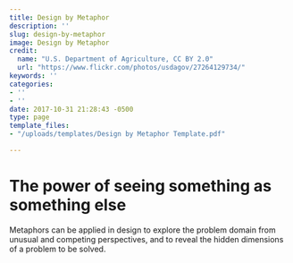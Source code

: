 ```yaml
---
title: Design by Metaphor
description: ''
slug: design-by-metaphor
image: Design by Metaphor
credit:
  name: "U.S. Department of Agriculture, CC BY 2.0"
  url: "https://www.flickr.com/photos/usdagov/27264129734/"
keywords: ''
categories:
- ''
- ''
date: 2017-10-31 21:28:43 -0500
type: page
template_files:
- "/uploads/templates/Design by Metaphor Template.pdf"

---
```

# The power of seeing something as something else

Metaphors can be applied in design to explore the problem domain from unusual and competing perspectives, and to reveal the hidden dimensions of a problem to be solved.
